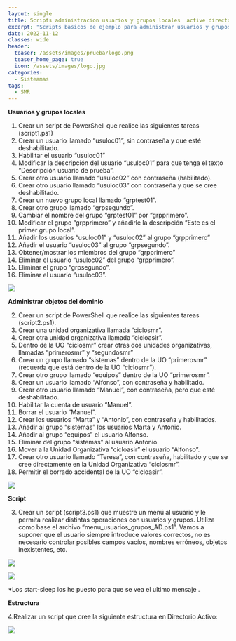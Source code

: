 ```yaml
---
layout: single
title: Scripts administracion usuarios y grupos locales  active directory
excerpt: "Scripts basicos de ejemplo para administrar usuarios y grupos locales de active directory en Windows Server 2019"
date: 2022-11-12
classes: wide
header:
  teaser: /assets/images/prueba/logo.png
  teaser_home_page: true
  icon: /assets/images/logo.jpg       
categories:
  - Sisteamas
tags:
  - SMR
---
```


**Usuarios y grupos locales**

1. Crear un script de PowerShell que realice las siguientes tareas (script1.ps1)
1. Crear un usuario llamado “usuloc01”, sin contraseña y que esté deshabilitado.
1. Habilitar el usuario “usuloc01”
1. Modificar la descripción del usuario “usuloc01” para que tenga el texto “Descripción usuario de prueba”.
1. Crear otro usuario llamado “usuloc02” con contraseña (habilitado).
1. Crear otro usuario llamado “usuloc03” con contraseña y que se cree deshabilitado.
1. Crear un nuevo grupo local llamado “grptest01”.
1. Crear otro grupo llamado “grpsegundo”.
1. Cambiar el nombre del grupo “grptest01” por “grpprimero”.
1. Modificar el grupo “grpprimero” y añadirle la descripción “Este es el primer grupo local”.
1. Añadir los usuarios “usuloc01” y “usuloc02” al grupo “grpprimero”
1. Añadir el usuario “usuloc03” al grupo “grpsegundo”.
1. Obtener/mostrar los miembros del grupo “grpprimero”
1. Eliminar el usuario “usuloc02” del grupo “grpprimero”.
1. Eliminar el grupo “grpsegundo”.
1. Eliminar el usuario “usuloc03”.

![](/assets/images/sistemas/Aspose.Words.43b37f75-4741-4aa3-b896-5df7106b447f.001.png)

**Administrar objetos del dominio**

2. Crear un script de PowerShell que realice las siguientes tareas (script2.ps1).
1. Crear una unidad organizativa llamada “ciclosmr”.
1. Crear otra unidad organizativa llamada “cicloasir”.
1. Dentro de la UO “ciclosmr” crear otras dos unidades organizativas, llamadas “primerosmr” y “segundosmr”
1. Crear un grupo llamado “sistemas” dentro de la UO “primerosmr” (recuerda que está dentro de la UO “ciclosmr”).
1. Crear otro grupo llamado “equipos” dentro de la UO “primerosmr”.
1. Crear un usuario llamado “Alfonso”, con contraseña y habilitado.
1. Crear otro usuario llamado “Manuel”, con contraseña, pero que esté deshabilitado.
1. Habilitar la cuenta de usuario “Manuel”.
1. Borrar el usuario “Manuel”.
1. Crear los usuarios “Marta” y “Antonio”, con contraseña y habilitados.
1. Añadir al grupo “sistemas” los usuarios Marta y Antonio.
1. Añadir al grupo “equipos” el usuario Alfonso.
1. Eliminar del grupo “sistemas” al usuario Antonio.
1. Mover a la Unidad Organizativa “cicloasir” el usuario “Alfonso”.
1. Crear otro usuario llamado “Teresa”, con contraseña, habilitado y que se cree directamente en la Unidad Organizativa “ciclosmr”.
1. Permitir el borrado accidental de la UO “cicloasir”.

![](/assets/images/sistemas/Aspose.Words.43b37f75-4741-4aa3-b896-5df7106b447f.002.png)

**Script**

3. Crear un script (script3.ps1) que muestre un menú al usuario y le permita realizar distintas operaciones con usuarios y grupos. Utiliza como base el archivo “menu\_usuarios\_grupos\_AD.ps1”. Vamos a suponer que el usuario siempre introduce valores correctos, no es necesario controlar posibles campos vacíos, nombres erróneos, objetos inexistentes, etc.

![](/assets/images/sistemas/Aspose.Words.43b37f75-4741-4aa3-b896-5df7106b447f.003.png)

![](/assets/images/sistemas/Aspose.Words.43b37f75-4741-4aa3-b896-5df7106b447f.004.png)

\*Los start-sleep los he puesto para que se vea el ultimo mensaje .

**Estructura**

4.Realizar un script que cree la siguiente estructura en Directorio Activo:

![](/assets/images/sistemas/Aspose.Words.43b37f75-4741-4aa3-b896-5df7106b447f.005.png)

